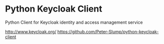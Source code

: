# Python Keycloak Client
Python Client for Keycloak identity and access management service

http://www.keycloak.org/
https://github.com/Peter-Slump/python-keycloak-client